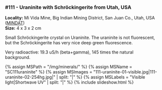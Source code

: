 
### #111 - Uraninite with Schröckingerite from Utah, USA

**Locality:**  Mi Vida Mine, Big Indian Mining District, San Juan Co., Utah, USA ([MINDAT](https://www.mindat.org/loc-38514.html))  
**Size:** 4 x 3 x 2 cm  

Small Schröckingerite crystal on Uraninite. The uraninite is not fluorescent,
but the Schröckingerite has very nice deep green fluorescence.

Very radioactive: 19.3 uS/h (beta+gamma), 145 times the natural background.

{% assign MSPath = "/img/minerals/" %}
{% assign MSName = "SC111uraninite" %}
{% assign MSImages = "111-uraninite-01-visible.jpg|111-uraninite-02-254hg.jpg|" | split: "|" %}
{% assign MSLabels = "Visible light|Shortwave UV" | split: "|" %}
{% include slideshow.html %}

